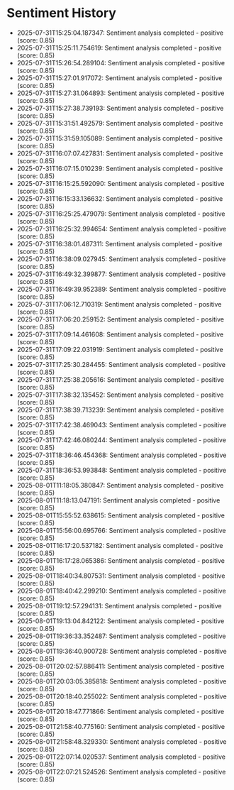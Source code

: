 # Sentiment History

- 2025-07-31T15:25:04.187347: Sentiment analysis completed - positive (score: 0.85)
- 2025-07-31T15:25:11.754619: Sentiment analysis completed - positive (score: 0.85)
- 2025-07-31T15:26:54.289104: Sentiment analysis completed - positive (score: 0.85)
- 2025-07-31T15:27:01.917072: Sentiment analysis completed - positive (score: 0.85)
- 2025-07-31T15:27:31.064893: Sentiment analysis completed - positive (score: 0.85)
- 2025-07-31T15:27:38.739193: Sentiment analysis completed - positive (score: 0.85)
- 2025-07-31T15:31:51.492579: Sentiment analysis completed - positive (score: 0.85)
- 2025-07-31T15:31:59.105089: Sentiment analysis completed - positive (score: 0.85)
- 2025-07-31T16:07:07.427831: Sentiment analysis completed - positive (score: 0.85)
- 2025-07-31T16:07:15.010239: Sentiment analysis completed - positive (score: 0.85)
- 2025-07-31T16:15:25.592090: Sentiment analysis completed - positive (score: 0.85)
- 2025-07-31T16:15:33.136632: Sentiment analysis completed - positive (score: 0.85)
- 2025-07-31T16:25:25.479079: Sentiment analysis completed - positive (score: 0.85)
- 2025-07-31T16:25:32.994654: Sentiment analysis completed - positive (score: 0.85)
- 2025-07-31T16:38:01.487311: Sentiment analysis completed - positive (score: 0.85)
- 2025-07-31T16:38:09.027945: Sentiment analysis completed - positive (score: 0.85)
- 2025-07-31T16:49:32.399877: Sentiment analysis completed - positive (score: 0.85)
- 2025-07-31T16:49:39.952389: Sentiment analysis completed - positive (score: 0.85)
- 2025-07-31T17:06:12.710319: Sentiment analysis completed - positive (score: 0.85)
- 2025-07-31T17:06:20.259152: Sentiment analysis completed - positive (score: 0.85)
- 2025-07-31T17:09:14.461608: Sentiment analysis completed - positive (score: 0.85)
- 2025-07-31T17:09:22.031919: Sentiment analysis completed - positive (score: 0.85)
- 2025-07-31T17:25:30.284455: Sentiment analysis completed - positive (score: 0.85)
- 2025-07-31T17:25:38.205616: Sentiment analysis completed - positive (score: 0.85)
- 2025-07-31T17:38:32.135452: Sentiment analysis completed - positive (score: 0.85)
- 2025-07-31T17:38:39.713239: Sentiment analysis completed - positive (score: 0.85)
- 2025-07-31T17:42:38.469043: Sentiment analysis completed - positive (score: 0.85)
- 2025-07-31T17:42:46.080244: Sentiment analysis completed - positive (score: 0.85)
- 2025-07-31T18:36:46.454368: Sentiment analysis completed - positive (score: 0.85)
- 2025-07-31T18:36:53.993848: Sentiment analysis completed - positive (score: 0.85)
- 2025-08-01T11:18:05.380847: Sentiment analysis completed - positive (score: 0.85)
- 2025-08-01T11:18:13.047191: Sentiment analysis completed - positive (score: 0.85)
- 2025-08-01T15:55:52.638615: Sentiment analysis completed - positive (score: 0.85)
- 2025-08-01T15:56:00.695766: Sentiment analysis completed - positive (score: 0.85)
- 2025-08-01T16:17:20.537182: Sentiment analysis completed - positive (score: 0.85)
- 2025-08-01T16:17:28.065386: Sentiment analysis completed - positive (score: 0.85)
- 2025-08-01T18:40:34.807531: Sentiment analysis completed - positive (score: 0.85)
- 2025-08-01T18:40:42.299210: Sentiment analysis completed - positive (score: 0.85)
- 2025-08-01T19:12:57.294131: Sentiment analysis completed - positive (score: 0.85)
- 2025-08-01T19:13:04.842122: Sentiment analysis completed - positive (score: 0.85)
- 2025-08-01T19:36:33.352487: Sentiment analysis completed - positive (score: 0.85)
- 2025-08-01T19:36:40.900728: Sentiment analysis completed - positive (score: 0.85)
- 2025-08-01T20:02:57.886411: Sentiment analysis completed - positive (score: 0.85)
- 2025-08-01T20:03:05.385818: Sentiment analysis completed - positive (score: 0.85)
- 2025-08-01T20:18:40.255022: Sentiment analysis completed - positive (score: 0.85)
- 2025-08-01T20:18:47.771866: Sentiment analysis completed - positive (score: 0.85)
- 2025-08-01T21:58:40.775160: Sentiment analysis completed - positive (score: 0.85)
- 2025-08-01T21:58:48.329330: Sentiment analysis completed - positive (score: 0.85)
- 2025-08-01T22:07:14.020537: Sentiment analysis completed - positive (score: 0.85)
- 2025-08-01T22:07:21.524526: Sentiment analysis completed - positive (score: 0.85)
